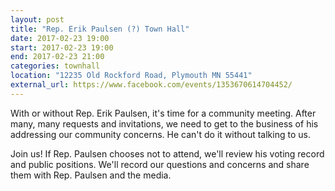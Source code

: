 ```yaml
---
layout: post
title: "Rep. Erik Paulsen (?) Town Hall"
date: 2017-02-23 19:00
start: 2017-02-23 19:00
end: 2017-02-23 21:00
categories: townhall
location: "12235 Old Rockford Road, Plymouth MN 55441"
external_url: https://www.facebook.com/events/1353670614704452/
---
```

With or without Rep. Erik Paulsen, it's time for a community meeting. After many, many requests and invitations, we need to get to the business of his addressing our community concerns. He can't do it without talking to us. 

Join us! If Rep. Paulsen chooses not to attend, we'll review his voting record and public positions. We'll record our questions and concerns and share them with Rep. Paulsen and the media.
